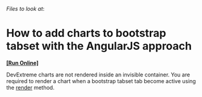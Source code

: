 <!-- default file list -->
*Files to look at*:

<!-- default file list end -->
# How to add charts to bootstrap tabset with the AngularJS approach
<!-- run online -->
**[[Run Online]](https://codecentral.devexpress.com/t204781/)**
<!-- run online end -->


<p>DevExtreme charts are not rendered inside an invisible container. You are required to render a chart when a bootstrap tabset tab become active using the <a href="http://js.devexpress.com/Documentation/ApiReference/Data_Visualization_Widgets/dxChart/Methods/?version=14_2#renderrenderOptions">render</a> method.</p>

<br/>


